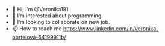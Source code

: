 - 👋 Hi, I’m @Veronika181
- 👀 I’m interested about programming.
- 💞️ I’m looking to collaborate on new job.
- 📫 How to reach me https://www.linkedin.com/in/veronika-obrtelová-64199911b/

